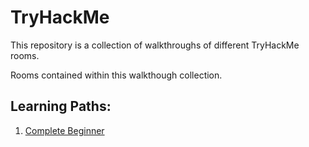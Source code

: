 # TryHackMe
This repository is a collection of walkthroughs of different TryHackMe rooms. 

Rooms contained within this walkthough collection.

## Learning Paths:
  1. [Complete Beginner](Complete_beginner.md)
